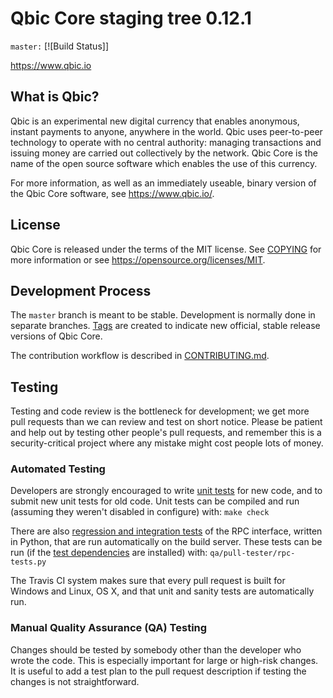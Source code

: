 Qbic Core staging tree 0.12.1
===============================

`master:` [![Build Status]]

https://www.qbic.io


What is Qbic?
----------------

Qbic is an experimental new digital currency that enables anonymous, instant
payments to anyone, anywhere in the world. Qbic uses peer-to-peer technology
to operate with no central authority: managing transactions and issuing money
are carried out collectively by the network. Qbic Core is the name of the open
source software which enables the use of this currency.

For more information, as well as an immediately useable, binary version of
the Qbic Core software, see https://www.qbic.io/.


License
-------

Qbic Core is released under the terms of the MIT license. See [COPYING](COPYING) for more
information or see https://opensource.org/licenses/MIT.

Development Process
-------------------

The `master` branch is meant to be stable. Development is normally done in separate branches.
[Tags](https://github.com/qbic-platform/qbic/tags) are created to indicate new official,
stable release versions of Qbic Core.

The contribution workflow is described in [CONTRIBUTING.md](CONTRIBUTING.md).

Testing
-------

Testing and code review is the bottleneck for development; we get more pull
requests than we can review and test on short notice. Please be patient and help out by testing
other people's pull requests, and remember this is a security-critical project where any mistake might cost people
lots of money.

### Automated Testing

Developers are strongly encouraged to write [unit tests](/doc/unit-tests.md) for new code, and to
submit new unit tests for old code. Unit tests can be compiled and run
(assuming they weren't disabled in configure) with: `make check`

There are also [regression and integration tests](/qa) of the RPC interface, written
in Python, that are run automatically on the build server.
These tests can be run (if the [test dependencies](/qa) are installed) with: `qa/pull-tester/rpc-tests.py`

The Travis CI system makes sure that every pull request is built for Windows
and Linux, OS X, and that unit and sanity tests are automatically run.

### Manual Quality Assurance (QA) Testing

Changes should be tested by somebody other than the developer who wrote the
code. This is especially important for large or high-risk changes. It is useful
to add a test plan to the pull request description if testing the changes is
not straightforward.

